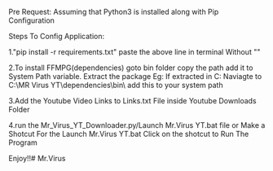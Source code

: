 Pre Request:
Assuming that Python3 is installed along with Pip Configuration

Steps To Config Application:

1."pip install -r requirements.txt"
paste the above line in terminal Without ""

2.To install FFMPG(dependencies)
goto bin folder copy the path add it to System Path variable.
Extract the package
Eg:
If extracted in  C:
Naviagte to C:\MR Virus YT\dependencies\bin\ add this to your system path

3.Add the Youtube Video Links to Links.txt File inside Youtube Downloads Folder

4.run the Mr_Virus_YT_Downloader.py/Launch Mr.Virus YT.bat file or Make a Shotcut For the Launch Mr.Virus YT.bat
Click on the shotcut to Run The Program 

Enjoy!!# Mr.Virus